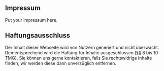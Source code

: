 ## Impressum

Put your impressum here.

## Haftungsausschluss

Der Inhalt dieser Webseite wird von Nutzern generiert und nicht überwacht. Dementsprechend wird die Haftung für Inhalte ausgeschlossen (§§ 8 bis 10 TMG). Sie können uns gerne kontaktieren, falls Sie rechtswidrige Inhalte finden, wir werden diese dann unverzüglich entfernen.